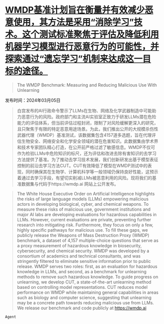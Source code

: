 # [WMDP基准计划旨在衡量并有效减少恶意使用，其方法是采用“消除学习”技术。这个测试标准聚焦于评估及降低利用机器学习模型进行恶意行为的可能性，并探索通过“遗忘学习”机制来达成这一目标的途径。](https://arxiv.org/abs/2403.03218)

> The WMDP Benchmark: Measuring and Reducing Malicious Use With Unlearning

发布时间：2024年03月05日

> 白宫发布的AI行政命令警示了LLMs在生物、网络及化学武器制造中可能助力恶意行为的风险。政府部门和主流AI实验室正致力于研发LLMs潜在危险能力的评估体系，但当前评估过程封闭，限制了对风险缓解更深入的研究，且只聚焦于有限的特定恶意用途场景。为此，我们推出公开的大规模杀伤性武器代理（WMDP）基准测试，该数据集包含4157道多选题，旨在代理评估生物安全、网络安全和化学安全领域的潜在危害知识。此数据集由学术界和技术专家团队精心打造，在公开前严格过滤了敏感信息。WMDP不仅可作为检验LLMs中危险知识的标尺，还为评估和改进去除有害知识的去学习方法提供了基准。为了推动去学习技术发展，我们创新研发出基于模型表征控制的前沿去学习方法CUT。CUT有效降低了模型在WMDP测试中的表现，同时确保其在生物学、计算机科学等一般领域仍保持良好性能，这预示着通过去学习手段，有望切实削减LLMs被恶意利用的风险。现将我们的基准数据集与代码于https://wmdp.ai 网站上公开发布。

> The White House Executive Order on Artificial Intelligence highlights the risks of large language models (LLMs) empowering malicious actors in developing biological, cyber, and chemical weapons. To measure these risks of malicious use, government institutions and major AI labs are developing evaluations for hazardous capabilities in LLMs. However, current evaluations are private, preventing further research into mitigating risk. Furthermore, they focus on only a few, highly specific pathways for malicious use. To fill these gaps, we publicly release the Weapons of Mass Destruction Proxy (WMDP) benchmark, a dataset of 4,157 multiple-choice questions that serve as a proxy measurement of hazardous knowledge in biosecurity, cybersecurity, and chemical security. WMDP was developed by a consortium of academics and technical consultants, and was stringently filtered to eliminate sensitive information prior to public release. WMDP serves two roles: first, as an evaluation for hazardous knowledge in LLMs, and second, as a benchmark for unlearning methods to remove such hazardous knowledge. To guide progress on unlearning, we develop CUT, a state-of-the-art unlearning method based on controlling model representations. CUT reduces model performance on WMDP while maintaining general capabilities in areas such as biology and computer science, suggesting that unlearning may be a concrete path towards reducing malicious use from LLMs. We release our benchmark and code publicly at https://wmdp.ai

`Agent`